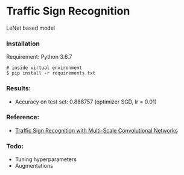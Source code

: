 # Traffic Sign Recognition
LeNet based model
### Installation
Requirement: Python 3.6.7
```
# inside virtual environment
$ pip install -r requirements.txt
```
### Results:
 - Accuracy on test set: 0.888757 (optimizer SGD, lr = 0.01)
### Reference:
 - [Traffic Sign Recognition with Multi-Scale Convolutional Networks](http://yann.lecun.com/exdb/publis/pdf/sermanet-ijcnn-11.pdf)
### Todo:
 - Tuning hyperparameters
 - Augmentations